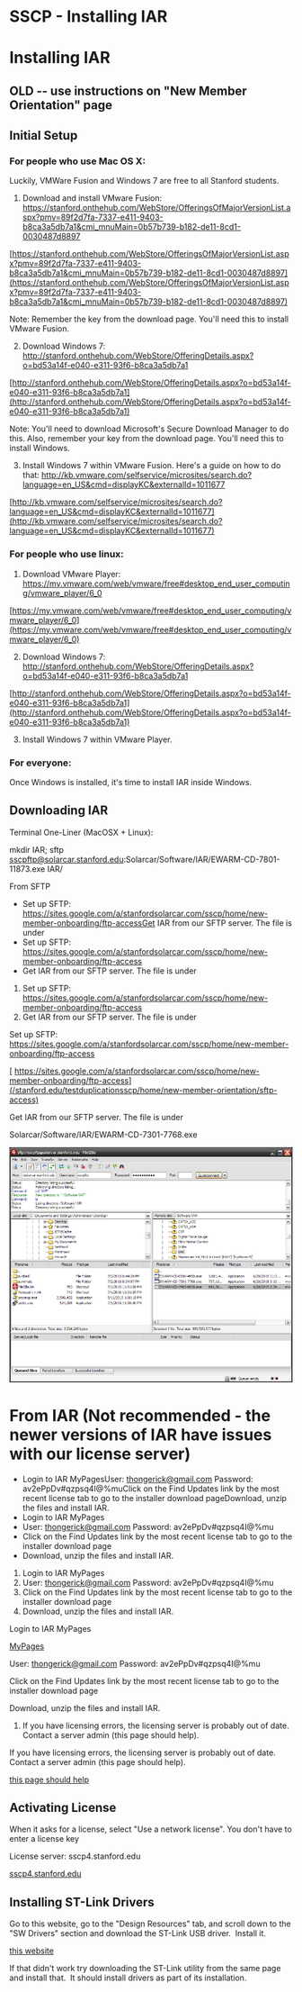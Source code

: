 # SSCP - Installing IAR

# Installing IAR

## OLD -- use instructions on "New Member Orientation" page

[](#h.j2edsjaki2h4)

## Initial Setup

[](#h.badt146ipm8p)

### For people who use Mac OS X:

[](#h.nim49eiu8mmp)

Luckily, VMWare Fusion and Windows 7 are free to all Stanford students.

1. Download and install VMware Fusion: https://stanford.onthehub.com/WebStore/OfferingsOfMajorVersionList.aspx?pmv=89f2d7fa-7337-e411-9403-b8ca3a5db7a1&cmi_mnuMain=0b57b739-b182-de11-8cd1-0030487d8897

[https://stanford.onthehub.com/WebStore/OfferingsOfMajorVersionList.aspx?pmv=89f2d7fa-7337-e411-9403-b8ca3a5db7a1&cmi_mnuMain=0b57b739-b182-de11-8cd1-0030487d8897](https://stanford.onthehub.com/WebStore/OfferingsOfMajorVersionList.aspx?pmv=89f2d7fa-7337-e411-9403-b8ca3a5db7a1&cmi_mnuMain=0b57b739-b182-de11-8cd1-0030487d8897)

Note: Remember the key from the download page. You'll need this to install VMware Fusion.

2. Download Windows 7: http://stanford.onthehub.com/WebStore/OfferingDetails.aspx?o=bd53a14f-e040-e311-93f6-b8ca3a5db7a1

[http://stanford.onthehub.com/WebStore/OfferingDetails.aspx?o=bd53a14f-e040-e311-93f6-b8ca3a5db7a1](http://stanford.onthehub.com/WebStore/OfferingDetails.aspx?o=bd53a14f-e040-e311-93f6-b8ca3a5db7a1)

Note: You'll need to download Microsoft's Secure Download Manager to do this. Also, remember your key from the download page. You'll need this to install Windows.

3. Install Windows 7 within VMware Fusion. Here's a guide on how to do that: http://kb.vmware.com/selfservice/microsites/search.do?language=en_US&cmd=displayKC&externalId=1011677

[http://kb.vmware.com/selfservice/microsites/search.do?language=en_US&cmd=displayKC&externalId=1011677](http://kb.vmware.com/selfservice/microsites/search.do?language=en_US&cmd=displayKC&externalId=1011677)

### For people who use linux:

[](#h.2fyyoqhcy4q0)

1. Download VMware Player: https://my.vmware.com/web/vmware/free#desktop_end_user_computing/vmware_player/6_0

[https://my.vmware.com/web/vmware/free#desktop_end_user_computing/vmware_player/6_0](https://my.vmware.com/web/vmware/free#desktop_end_user_computing/vmware_player/6_0)

2. Download Windows 7: http://stanford.onthehub.com/WebStore/OfferingDetails.aspx?o=bd53a14f-e040-e311-93f6-b8ca3a5db7a1

[http://stanford.onthehub.com/WebStore/OfferingDetails.aspx?o=bd53a14f-e040-e311-93f6-b8ca3a5db7a1](http://stanford.onthehub.com/WebStore/OfferingDetails.aspx?o=bd53a14f-e040-e311-93f6-b8ca3a5db7a1)

3. Install Windows 7 within VMware Player.

### For everyone:

[](#h.v9tld01el143)

Once Windows is installed, it's time to install IAR inside Windows.

## Downloading IAR

[](#h.9xnlh5jolle0)

Terminal One-Liner (MacOSX + Linux):

mkdir IAR; sftp sscpftp@solarcar.stanford.edu:Solarcar/Software/IAR/EWARM-CD-7801-11873.exe IAR/

From SFTP

* Set up SFTP: https://sites.google.com/a/stanfordsolarcar.com/sscp/home/new-member-onboarding/ftp-accessGet IAR from our SFTP server. The file is under 
* Set up SFTP: https://sites.google.com/a/stanfordsolarcar.com/sscp/home/new-member-onboarding/ftp-access
* Get IAR from our SFTP server. The file is under 

1. Set up SFTP: https://sites.google.com/a/stanfordsolarcar.com/sscp/home/new-member-onboarding/ftp-access
2. Get IAR from our SFTP server. The file is under 

Set up SFTP: https://sites.google.com/a/stanfordsolarcar.com/sscp/home/new-member-onboarding/ftp-access

[ https://sites.google.com/a/stanfordsolarcar.com/sscp/home/new-member-onboarding/ftp-access](/stanford.edu/testduplicationsscp/home/new-member-orientation/sftp-access)

Get IAR from our SFTP server. The file is under 

Solarcar/Software/IAR/EWARM-CD-7301-7768.exe

![](../../../../../assets/image_6d85a81147.png)

# From IAR (Not recommended - the newer versions of IAR have issues with our license server)

[](#h.3auynt1yq1y)

* Login to IAR MyPagesUser: thongerick@gmail.com Password: av2ePpDv#qzpsq4I@%muClick on the Find Updates link by the most recent license tab to go to the installer download pageDownload, unzip the files and install IAR.
* Login to IAR MyPages
* User: thongerick@gmail.com Password: av2ePpDv#qzpsq4I@%mu
* Click on the Find Updates link by the most recent license tab to go to the installer download page
* Download, unzip the files and install IAR.

1. Login to IAR MyPages
2. User: thongerick@gmail.com Password: av2ePpDv#qzpsq4I@%mu
3. Click on the Find Updates link by the most recent license tab to go to the installer download page
4. Download, unzip the files and install IAR.

Login to IAR MyPages

[MyPages](http://www.iar.com/mypages)

User: thongerick@gmail.com Password: av2ePpDv#qzpsq4I@%mu

Click on the Find Updates link by the most recent license tab to go to the installer download page

Download, unzip the files and install IAR.

1. If you have licensing errors, the licensing server is probably out of date. Contact a server admin (this page should help). 

If you have licensing errors, the licensing server is probably out of date. Contact a server admin (this page should help). 

[this page should help](/stanford.edu/testduplicationsscp/home/it-administration)

## Activating License

[](#h.v3kis7q8ltw4)

When it asks for a license, select "Use a network license". You don't have to enter a license key

License server: sscp4.stanford.edu

[sscp4.stanford.edu](http://sscp4.stanford.edu/)

## Installing ST-Link Drivers

[](#h.fhmmetfdpeg8)

Go to this website, go to the "Design Resources" tab, and scroll down to the "SW Drivers" section and download the ST-Link USB driver.  Install it.

[ this website](http://www.st.com/internet/evalboard/product/251168.jsp)

If that didn't work try downloading the ST-Link utility from the same page and install that.  It should install drivers as part of its installation.

